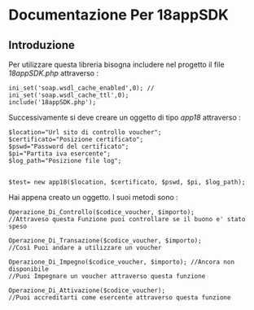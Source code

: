 Documentazione Per 18appSDK
===========================

Introduzione
------------

Per utilizzare questa libreria bisogna includere nel progetto il file
*18appSDK.php* attraverso :

    ini_set('soap.wsdl_cache_enabled',0); //
    ini_set('soap.wsdl_cache_ttl',0);
    include('18appSDK.php');

Successivamente si deve creare un oggetto di tipo *app18* attraverso :

    $location="Url sito di controllo voucher";
    $certificato="Posizione certificato";
    $pswd="Password del certificato";
    $pi="Partita iva esercente";
    $log_path="Posizione file log";


    $test= new app18($location, $certificato, $pswd, $pi, $log_path);

Hai appena creato un oggetto. I suoi metodi sono :

    Operazione_Di_Controllo($codice_voucher, $importo);
    //Attraveso questa Funzione puoi controllare se il buono e' stato speso

    Operazione_Di_Transazione($codice_voucher, $importo);
    //Così Puoi andare a utilizzare un voucher

    Operazione_Di_Impegno($codice_voucher, $importo); //Ancora non disponibile
    //Puoi Impegnare un voucher attraverso questa funzione

    Operazione_Di_Attivazione($codice_voucher);
    //Puoi accreditarti come esercente attraverso questa funzione
